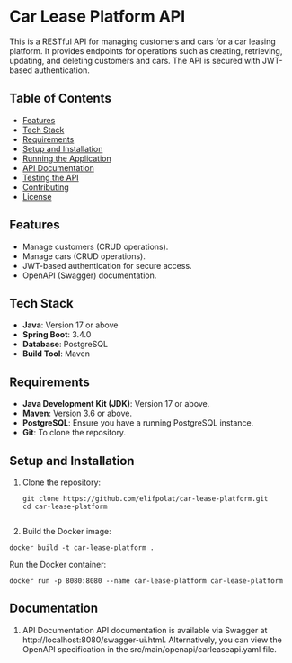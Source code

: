 # Car Lease Platform API

This is a RESTful API for managing customers and cars for a car leasing platform. It provides endpoints for operations such as creating, retrieving, updating, and deleting customers and cars. The API is secured with JWT-based authentication.

## Table of Contents
- [Features](#features)
- [Tech Stack](#tech-stack)
- [Requirements](#requirements)
- [Setup and Installation](#setup-and-installation)
- [Running the Application](#running-the-application)
- [API Documentation](#api-documentation)
- [Testing the API](#testing-the-api)
- [Contributing](#contributing)
- [License](#license)

## Features
- Manage customers (CRUD operations).
- Manage cars (CRUD operations).
- JWT-based authentication for secure access.
- OpenAPI (Swagger) documentation.

## Tech Stack
- **Java**: Version 17 or above
- **Spring Boot**: 3.4.0
- **Database**: PostgreSQL
- **Build Tool**: Maven

## Requirements
- **Java Development Kit (JDK)**: Version 17 or above.
- **Maven**: Version 3.6 or above.
- **PostgreSQL**: Ensure you have a running PostgreSQL instance.
- **Git**: To clone the repository.

## Setup and Installation
1. Clone the repository:
   ```
   git clone https://github.com/elifpolat/car-lease-platform.git
   cd car-lease-platform


2. Build the Docker image:
```
docker build -t car-lease-platform .
```
Run the Docker container:

```
docker run -p 8080:8080 --name car-lease-platform car-lease-platform
```

## Documentation
1. API Documentation
API documentation is available via Swagger at http://localhost:8080/swagger-ui.html.
Alternatively, you can view the OpenAPI specification in the src/main/openapi/carleaseapi.yaml file.